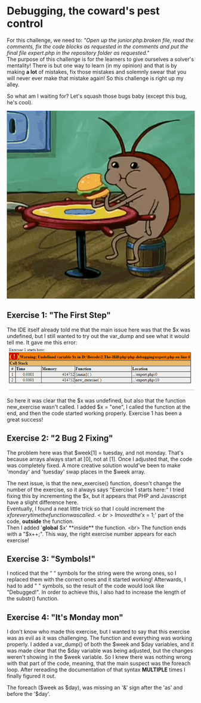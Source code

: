 # Debugging, the coward's pest control
For this challenge, we need to: *"Open up the junior.php.broken file, read the comments, fix the code blocks as requested in the comments and put the final file expert.php in the repository folder as requested."* <br>
The purpose of this challenge is for the learners to give ourselves a solver's mentality!
There is but one way to learn (in my opinion) and that is by making **a lot** of mistakes, fix those mistakes and solemnly swear that you will never ever make that mistake again!
So this challenge is right up my alley. <br>

So what am I waiting for? Let's squash those bugs baby (except this bug, he's cool).

![The cockroach of Spongebob eating a Krabby Patty](images/spongebob-cockrach.gif)

## Exercise 1: "The First Step"
The IDE itself already told me that the main issue here was that the $x was undefined, but I still wanted to try out the var_dump and see what it would tell me.
It gave me this error:
![alt text](images/exercise-1-error.PNG)

So here it was clear that the $x was undefined, but also that the function new_exercise wasn't called.
I added $x = "one", I called the function at the end, and then the code started working properly.
Exercise 1 has been a great success!

## Exercise 2: "2 Bug 2 Fixing"
The problem here was that $week[1] = tuesday, and not monday.
That's because arrays always start at [0], not at [1].
Once I adjusted that, the code was completely fixed.
A more creative solution would've been to make 'monday' and 'tuesday' swap places in the $week array.

The next issue, is that the new_exercise() function, doesn't change the number of the exercise, so it always says "Exercise 1 starts here:"
I tried fixing this by incrementing the $x, but it appears that PHP and Javascript have a slight difference here.<br>
Eventually, I found a neat little trick so that I could increment the $x for everytime the function was called. <br>
I moved the '$x = 1;' part of the code, **outside** the function.<br>
Then I added '**global** $x' **inside** the function. <br>
The function ends with a "$x++;".
This way, the right exercise number appears for each exercise!

## Exercise 3: "Symbols!"
I noticed that the “ “ symbols for the string were the wrong ones, so I replaced them with the correct ones and it started working!
Afterwards, I had to add " " symbols, so the result of the code would look like "Debugged!". 
In order to achieve this, I also had to increase the length of the substr() function.

## Exercise 4: "It's Monday mon"
I don't know who made this exercise, but I wanted to say that this exercise was as evil as it was challenging.
The function and everything was working properly.
I added a var_dump() of both the $week and $day variables, and it was made clear that the $day variable was being adjusted, but the changes weren't showing in the $week variable.
So I knew there was nothing wrong with that part of the code, meaning, that the main suspect was the foreach loop.
After rereading the documentation of that syntax **MULTIPLE** times I finally figured it out. <br>

The foreach ($week as $day), was missing an '&' sign after the 'as' and before the '$day'.
